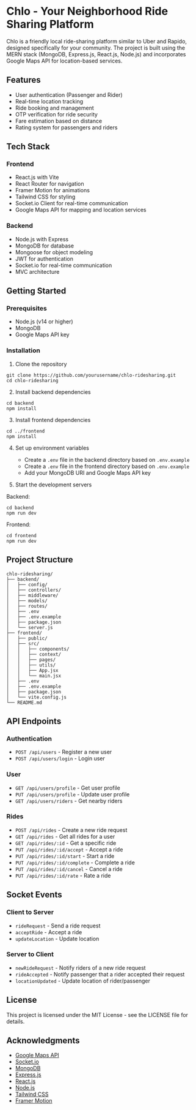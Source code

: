 # Chlo - Your Neighborhood Ride Sharing Platform

Chlo is a friendly local ride-sharing platform similar to Uber and Rapido, designed specifically for your community. The project is built using the MERN stack (MongoDB, Express.js, React.js, Node.js) and incorporates Google Maps API for location-based services.

## Features

- User authentication (Passenger and Rider)
- Real-time location tracking
- Ride booking and management
- OTP verification for ride security
- Fare estimation based on distance
- Rating system for passengers and riders

## Tech Stack

### Frontend

- React.js with Vite
- React Router for navigation
- Framer Motion for animations
- Tailwind CSS for styling
- Socket.io Client for real-time communication
- Google Maps API for mapping and location services

### Backend

- Node.js with Express
- MongoDB for database
- Mongoose for object modeling
- JWT for authentication
- Socket.io for real-time communication
- MVC architecture

## Getting Started

### Prerequisites

- Node.js (v14 or higher)
- MongoDB
- Google Maps API key

### Installation

1. Clone the repository

```
git clone https://github.com/yourusername/chlo-ridesharing.git
cd chlo-ridesharing
```

2. Install backend dependencies

```
cd backend
npm install
```

3. Install frontend dependencies

```
cd ../frontend
npm install
```

4. Set up environment variables

   - Create a `.env` file in the backend directory based on `.env.example`
   - Create a `.env` file in the frontend directory based on `.env.example`
   - Add your MongoDB URI and Google Maps API key

5. Start the development servers

Backend:

```
cd backend
npm run dev
```

Frontend:

```
cd frontend
npm run dev
```

## Project Structure

```
chlo-ridesharing/
├── backend/
│   ├── config/
│   ├── controllers/
│   ├── middleware/
│   ├── models/
│   ├── routes/
│   ├── .env
│   ├── .env.example
│   ├── package.json
│   └── server.js
├── frontend/
│   ├── public/
│   ├── src/
│   │   ├── components/
│   │   ├── context/
│   │   ├── pages/
│   │   ├── utils/
│   │   ├── App.jsx
│   │   └── main.jsx
│   ├── .env
│   ├── .env.example
│   ├── package.json
│   └── vite.config.js
└── README.md
```

## API Endpoints

### Authentication

- `POST /api/users` - Register a new user
- `POST /api/users/login` - Login user

### User

- `GET /api/users/profile` - Get user profile
- `PUT /api/users/profile` - Update user profile
- `GET /api/users/riders` - Get nearby riders

### Rides

- `POST /api/rides` - Create a new ride request
- `GET /api/rides` - Get all rides for a user
- `GET /api/rides/:id` - Get a specific ride
- `PUT /api/rides/:id/accept` - Accept a ride
- `PUT /api/rides/:id/start` - Start a ride
- `PUT /api/rides/:id/complete` - Complete a ride
- `PUT /api/rides/:id/cancel` - Cancel a ride
- `PUT /api/rides/:id/rate` - Rate a ride

## Socket Events

### Client to Server

- `rideRequest` - Send a ride request
- `acceptRide` - Accept a ride
- `updateLocation` - Update location

### Server to Client

- `newRideRequest` - Notify riders of a new ride request
- `rideAccepted` - Notify passenger that a rider accepted their request
- `locationUpdated` - Update location of rider/passenger

## License

This project is licensed under the MIT License - see the LICENSE file for details.

## Acknowledgments

- [Google Maps API](https://developers.google.com/maps)
- [Socket.io](https://socket.io/)
- [MongoDB](https://www.mongodb.com/)
- [Express.js](https://expressjs.com/)
- [React.js](https://reactjs.org/)
- [Node.js](https://nodejs.org/)
- [Tailwind CSS](https://tailwindcss.com/)
- [Framer Motion](https://www.framer.com/motion/)
